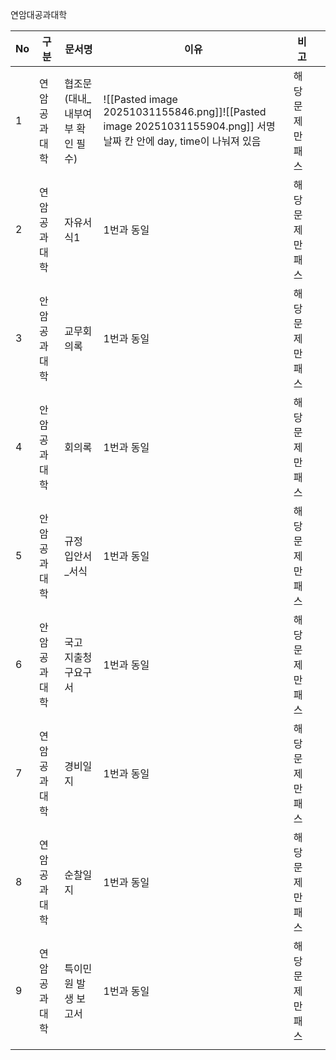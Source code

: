 연암대공과대학

| No  | 구분     | 문서명                | 이유                                                                                                    | 비고        |     |
| --- | ------ | ------------------ | ----------------------------------------------------------------------------------------------------- | --------- | --- |
| 1   | 연암공과대학 | 협조문(대내_내부여부 확인 필수) | ![[Pasted image 20251031155846.png]]![[Pasted image 20251031155904.png]] 서명 날짜 칸 안에 day, time이 나눠져 있음 | 해당 문제만 패스 |     |
| 2   | 연암공과대학 | 자유서식1              | 1번과 동일                                                                                                | 해당 문제만 패스 |     |
| 3   | 안암공과대학 | 교무회의록              | 1번과 동일                                                                                                | 해당 문제만 패스 |     |
| 4   | 안암공과대학 | 회의록                | 1번과 동일                                                                                                | 해당 문제만 패스 |     |
| 5   | 안암공과대학 | 규정 입안서_서식          | 1번과 동일                                                                                                | 해당 문제만 패스 |     |
| 6   | 안암공과대학 | 국고 지출청구요구서         | 1번과 동일                                                                                                | 해당 문제만 패스 |     |
| 7   | 연암공과대학 | 경비일지               | 1번과 동일                                                                                                | 해당문제만 패스  |     |
| 8   | 연암공과대학 | 순찰일지               | 1번과 동일                                                                                                | 해당 문제만 패스 |     |
| 9   | 연암공과대학 | 특이민원 발생 보고서        | 1번과 동일                                                                                                | 해당 문제만 패스 |     |
|     |        |                    |                                                                                                       |           |     |
